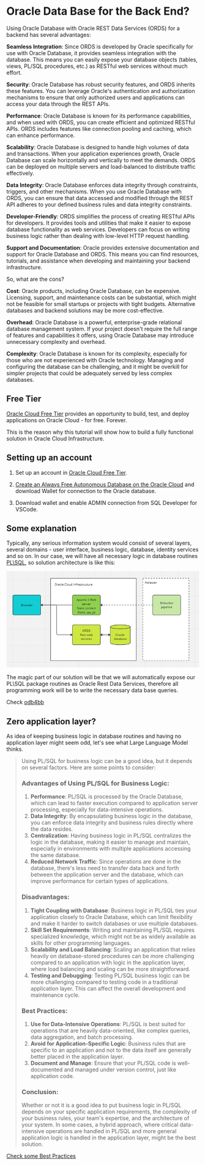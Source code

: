 # Oracle Data Base for the Back End?

Using Oracle Database with Oracle REST Data Services (ORDS) for a backend has several advantages:

**Seamless Integration**: Since ORDS is developed by Oracle specifically for use with Oracle Database, it provides seamless integration with the database. This means you can easily expose your database objects (tables, views, PL/SQL procedures, etc.) as RESTful web services without much effort.

**Security**: Oracle Database has robust security features, and ORDS inherits these features. You can leverage Oracle's authentication and authorization mechanisms to ensure that only authorized users and applications can access your data through the REST APIs.

**Performance**: Oracle Database is known for its performance capabilities, and when used with ORDS, you can create efficient and optimized RESTful APIs. ORDS includes features like connection pooling and caching, which can enhance performance.

**Scalability**: Oracle Database is designed to handle high volumes of data and transactions. When your application experiences growth, Oracle Database can scale horizontally and vertically to meet the demands. ORDS can be deployed on multiple servers and load-balanced to distribute traffic effectively.

**Data Integrity**: Oracle Database enforces data integrity through constraints, triggers, and other mechanisms. When you use Oracle Database with ORDS, you can ensure that data accessed and modified through the REST API adheres to your defined business rules and data integrity constraints.

**Developer-Friendly**: ORDS simplifies the process of creating RESTful APIs for developers. It provides tools and utilities that make it easier to expose database functionality as web services. Developers can focus on writing business logic rather than dealing with low-level HTTP request handling.

**Support and Documentation**: Oracle provides extensive documentation and support for Oracle Database and ORDS. This means you can find resources, tutorials, and assistance when developing and maintaining your backend infrastructure.

So, what are the cons?

**Cost**: Oracle products, including Oracle Database, can be expensive. Licensing, support, and maintenance costs can be substantial, which might not be feasible for small startups or projects with tight budgets. Alternative databases and backend solutions may be more cost-effective.

**Overhead**: Oracle Database is a powerful, enterprise-grade relational database management system. If your project doesn't require the full range of features and capabilities it offers, using Oracle Database may introduce unnecessary complexity and overhead.

**Complexity**: Oracle Database is known for its complexity, especially for those who are not experienced with Oracle technology. Managing and configuring the database can be challenging, and it might be overkill for simpler projects that could be adequately served by less complex databases.

## Free Tier

[Oracle Cloud Free Tier](https://www.oracle.com/cloud/free/) provides an opportunity to build, test, and deploy applications on Oracle Cloud - for free. Forever.

This is the reason why this tutorial will show how to build a fully functional solution in Oracle Cloud Infrastructure.

## Setting up an account

1. Set up an account in [Oracle Cloud Free Tier](https://signup.oraclecloud.com/).

2. [Create an Always Free Autonomous Database on the Oracle Cloud](https://learncodeshare.net/2020/01/09/create-an-always-free-autonomous-database-on-the-oracle-cloud/) and download Wallet for connection to the Oracle database.

3. Download wallet and enable ADMIN connection from SQL Developer for VSCode.

## Some explanation

Typically, any serious information system would consist of several layers, several domains - user interface, business logic, database, identity services and so on. In our case, we will have all necessary logic in database routines [PL\SQL](https://www.oracle.com/database/technologies/appdev/plsql.html), so solution architecture is like this:

![Solution Architecture](./oci-architecture.png)

The magic part of our solution will be that we will automatically expose our PL\SQL package routines as Oracle Rest Data Services, therefore all programming work will be to write the necessary data base queries.

Check [odb4bb](https://github.com/erlihs/odb4bb)

## Zero application layer?

As idea of keeping business logic in database routines and having no application layer might seem odd, let's see what Large Language Model thinks.

> Using PL/SQL for business logic can be a good idea, but it depends on several factors. Here are some points to consider:
>
> ### Advantages of Using PL/SQL for Business Logic:
>
> 1. **Performance**: PL/SQL is processed by the Oracle Database, which can lead to faster execution compared to application server processing, especially for data-intensive operations.
> 2. **Data Integrity**: By encapsulating business logic in the database, you can enforce data integrity and business rules directly where the data resides.
> 3. **Centralization**: Having business logic in PL/SQL centralizes the logic in the database, making it easier to manage and maintain, especially in environments with multiple applications accessing the same database.
> 4. **Reduced Network Traffic**: Since operations are done in the database, there's less need to transfer data back and forth between the application server and the database, which can improve performance for certain types of applications.
>
> ### Disadvantages:
>
> 1. **Tight Coupling with Database**: Business logic in PL/SQL ties your application closely to Oracle Database, which can limit flexibility and make it harder to switch databases or use multiple databases.
> 2. **Skill Set Requirements**: Writing and maintaining PL/SQL requires specialized knowledge, which might not be as widely available as skills for other programming languages.
> 3. **Scalability and Load Balancing**: Scaling an application that relies heavily on database-stored procedures can be more challenging compared to an application with logic in the application layer, where load balancing and scaling can be more straightforward.
> 4. **Testing and Debugging**: Testing PL/SQL business logic can be more challenging compared to testing code in a traditional application layer. This can affect the overall development and maintenance cycle.
>
> ### Best Practices:
>
> 1. **Use for Data-Intensive Operations**: PL/SQL is best suited for operations that are heavily data-oriented, like complex queries, data aggregation, and batch processing.
> 2. **Avoid for Application-Specific Logic**: Business rules that are specific to an application and not to the data itself are generally better placed in the application layer.
> 3. **Document and Manage**: Ensure that your PL/SQL code is well-documented and managed under version control, just like application code.
>
> ### Conclusion:
>
> Whether or not it is a good idea to put business logic in PL/SQL depends on your specific application requirements, the complexity of your business rules, your team's expertise, and the architecture of your system. In some cases, a hybrid approach, where critical data-intensive operations are handled in PL/SQL and more general application logic is handled in the application layer, might be the best solution.

[Check some Best Practices](https://blog.cloudnueva.com/ords-plsql-based-rest-api-bp)
